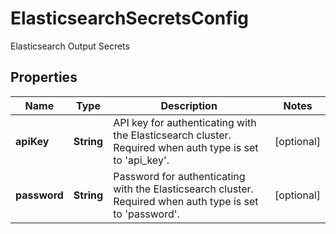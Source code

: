 

# ElasticsearchSecretsConfig

Elasticsearch Output Secrets

## Properties

| Name | Type | Description | Notes |
|------------ | ------------- | ------------- | -------------|
|**apiKey** | **String** | API key for authenticating with the Elasticsearch cluster. Required when auth type is set to &#39;api_key&#39;. |  [optional] |
|**password** | **String** | Password for authenticating with the Elasticsearch cluster. Required when auth type is set to &#39;password&#39;. |  [optional] |



